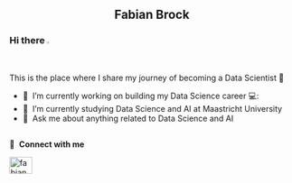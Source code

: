 <h2 align="center">Fabian Brock</h2>

### Hi there <img src="https://media.giphy.com/media/hvRJCLFzcasrR4ia7z/giphy.gif" width="1%"></a>
This is the place where I share my journey of becoming a Data Scientist :rofl:

- 🔭 &nbsp;I’m currently working on building my Data Science career 💻:
- 🌱 &nbsp;I’m currently studying Data Science and AI at Maastricht University
- 💬 &nbsp;Ask me about anything related to Data Science and AI

<h2></h2>

🔗 &nbsp;**Connect with me**
<p align="left">

<a href="https://www.linkedin.com/in/fabianbrock/" target="blank"><img align="center" src="https://raw.githubusercontent.com/rahuldkjain/github-profile-readme-generator/master/src/images/icons/Social/linked-in-alt.svg" alt="fabianbb" height="30" width="40" /></a>

